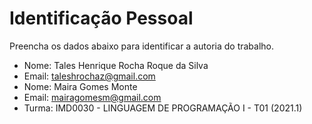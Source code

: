 # Identificação Pessoal

Preencha os dados abaixo para identificar a autoria do trabalho.

- Nome: Tales Henrique Rocha Roque da Silva
- Email: taleshrochaz@gmail.com
- Nome: Maira Gomes Monte
- Email: mairagomesm@gmail.com
- Turma: IMD0030 - LINGUAGEM DE PROGRAMAÇÃO I - T01 (2021.1)
